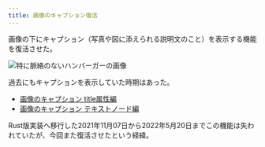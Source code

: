 ```yaml
---
title: 画像のキャプション復活
---
```

画像の下にキャプション（写真や図に添えられる説明文のこと）を表示する機能を復活させた。

![](https://lh3.googleusercontent.com/docs/ADP-6oHBfj5inkagK8_Yl9lRGtJT4XJqV52fnirLKTC_JYsrKcsnhEgVtm7NLdTmv40FXTE5dJlJwulUbUi1e3O0Pb-te_S54NvAriXH8J4oTQcMookC5DYDjHpJdjWYEu_3pXFWkYhOvZUrwsDMX3zmcyLMN7Ky5CHe9dkwDCUWsdVgAtUAahckQEMtx1gICzfVKccUBmC6G-C7pxxWYmQXO1GxJldyd-pfnXHwUmMqD2CV_d0S6E5m4tJztbbrzk4cyinSB74adCtRI7QW39i6hKwR0KyXpW8c8qHDs38fNpF5dTusEyvd0cFdh9Xs1rjUdqyR0me4ypEkP9Yh8dTe2p2Gm9lW3CKZpmJ_X-WTeCwj4M_ePy0dw9rmkMRfp3tpCr9i7G7AiL8z5UMk28LQThoH9092dRbnUJp4gdjF3qVRB2lotI7mYfSDU95mh7zZYuD4GsdVvT6op28fkiANmD-USUbohlnFxeafGpLjcG-SMG-ut-npNa41zjNbgr4MJvk0wuMM5AZng39N_4RdLyKslKafBuwKJ9iIhlG6AYAZej8QC1JXXGNL_sur0qUCvdUEQA3oeEiIWJpS7f15SGx3rJBOdMZ1yk-0jL0-SgxE3QgWnhyUqCZdeHnK6tMJCqHb4FOb4MTw3FTLoxQwyr588Bx7v_LS2psttENIKn6fN_Lyx-mCWh4GrmAAaKQI-HpwzLahj6cfndHekle1o9XIULtXpryQiLp2KhlXMO7nA6sYKITOe3qGiYj0V6yQB1kV9qEbujrHbbRcTxk-SvyB2IVROkRtCOLfM1b7KUZ_xvxVw36FxF5CztjUtHajz6gyaqXw7AGnx9mO5SPxJ9KrCF28xf5HtGgPxvWmFy4p1Jrq-RZC7Hi7IQytSWtoSgQpSX7CJMRUAfCnvZbfhG_IbEZRxl2iqYxjK4OtnXewyyySdQ75N9TnvFfVf3o9B0EXl71OIj_S04mGQw-ku7cqqpZrcLNDLW1k0Vx-Q9O63y2o2sx9-fyGCLpzzETLG9d-e6-k88jXBWIlfMY1vhxcphbXi4XDqVcqHg6fQiRjFR5ihtRZ9y2D_I2MpOaDwiz7qrtaMhaYQTpfG_6qwIlwF5uIA8Dcgot_ihPwsH34FVD-QVpULpv8_V4oNsxO5n4P7BH16xVsuEob8MeOWLdRnVrwWYrsOeFuKepFSDl5yp5WonRIUOV7DCxlQnVa1ZBIlrYrpBVigNwCD_EwobEVvX5bDPN6YBTHV9KFBybUxnYK "特に脈絡のないハンバーガーの画像")

過去にもキャプションを表示していた時期はあった。

*   [画像のキャプション title属性編](https://r7kamura.com/articles/2020-11-07-image-caption-revised)
*   [画像のキャプション テキストノード編](https://r7kamura.com/articles/2020-09-22-markdown-caption)

Rust版実装へ移行した2021年11月07日から2022年5月20日までこの機能は失われていたが、今回また復活させたという経緯。
